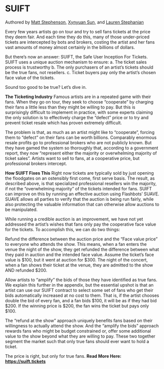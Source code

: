 # SUIFT

Authored by <a href="https://twitter.com/stephensonmatt">Matt Stephenson</a>, <a href="https://twitter.com/sxysun1">Xynyuan Sun</a>, and <a href="https://twitter.com/lstephanian">Lauren Stephanian</a>

Every few years artists go on tour and try to sell fans tickets at the price they deem fair. And each time they do this, many of those under-priced tickets are intercepted by bots and brokers, costing the artist and her fans vast amounts of money almost certainly in the billions of dollars.

But there’s now an answer: SUIFT, the Safe User Inception For Tickets. SUIFT uses a unique auction mechanism to ensure:
a. The ticket sales process is trustworthy
b. The only purchasers of an artist’s tickets should be the true fans, not resellers.
c. Ticket buyers pay only the artist’s chosen face value of the tickets.

Sound too good to be true? Let’s dive in.

<b>The Ticketing Industry</b>
<n/>Famous artists are in a repeated game with their fans. When they go on tour, they seek to choose “cooperate” by charging their fans a little less than they might be willing to pay. But this is surprisingly difficult to implement in practice, with some experts claiming the only solution is to effectively charge the “defect” price or to try and prevent ticket resale which has proven extremely difficult.

The problem is that, as much as an artist might like to “cooperate”, forcing them to “defect” on their fans can be worth billions. Comparably enormous resale profits go to professional brokers who are not publicly known. But they have gamed the system so thoroughly that, according to a government report, they now “represent either the majority or overwhelming majority of ticket sales”. Artists want to sell to fans, at a cooperative price, but professional brokers intercept.

<b>How SUIFT Fixes This</b>
<n/>Right now tickets are typically sold by just opening the floodgates on an ostensibly first come, first serve basis. The result, as described above, is that specialized professional resellers win the majority, if not the “overwhelming majority” of the tickets intended for fans. SUIFT can improve on this by running an effective auction using Flashbots’ SUAVE. SUAVE allows all parties to verify that the auction is being run fairly, while also protecting the valuable information that can otherwise allow auctions to be manipulated.

While running a credible auction is an improvement, we have not yet addressed the artist’s wishes that fans only pay the cooperative face value for the tickets. To accomplish this, we can do two things:

Refund the difference between the auction price and the “Face value price” to everyone who attends the show. This means, when a fan enters the venue the night of the show, they get refunded the difference between what they paid in auction and the intended face value. Assume the ticket’s face value is $100, but it went at auction for $300. The night of the concert, when a fan shows their ticket at the venue, they are admitted to the show AND refunded $200.

Allow artists to “amplify” the bids of those they have identified as true fans. We explain this further in the appendix, but the essential upshot is that an artist can use our SUIFT contract to select some set of fans who get their bids automatically increased at no cost to them. That is, if the artist chooses double the bid of every fan, and a fan bids $100, it will be as if they had bid $200. If the winning price is $200, the fan wins the ticket but pays only $100.

The “refund at the show” approach uniquely benefits fans based on their willingness to actually attend the show. And the “amplify the bids” approach rewards fans who might be budget constrained or, offer some additional value to the show beyond what they are willing to pay. These two together segment the market such that only true fans should ever want to hold a ticket.

The price is right, but only for true fans.
<n/>
<n/>
<b>Read More Here: https://suift.tickets</b>